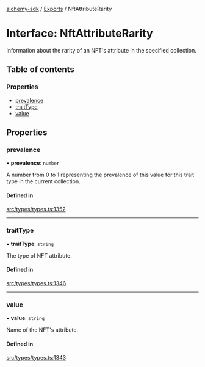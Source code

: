 [alchemy-sdk](../README.md) / [Exports](../modules.md) / NftAttributeRarity

# Interface: NftAttributeRarity

Information about the rarity of an NFT's attribute in the specified collection.

## Table of contents

### Properties

- [prevalence](NftAttributeRarity.md#prevalence)
- [traitType](NftAttributeRarity.md#traittype)
- [value](NftAttributeRarity.md#value)

## Properties

### prevalence

• **prevalence**: `number`

A number from 0 to 1 representing the prevalence of this value for this
trait type in the current collection.

#### Defined in

[src/types/types.ts:1352](https://github.com/alchemyplatform/alchemy-sdk-js/blob/340ad5a/src/types/types.ts#L1352)

___

### traitType

• **traitType**: `string`

The type of NFT attribute.

#### Defined in

[src/types/types.ts:1346](https://github.com/alchemyplatform/alchemy-sdk-js/blob/340ad5a/src/types/types.ts#L1346)

___

### value

• **value**: `string`

Name of the NFT's attribute.

#### Defined in

[src/types/types.ts:1343](https://github.com/alchemyplatform/alchemy-sdk-js/blob/340ad5a/src/types/types.ts#L1343)
